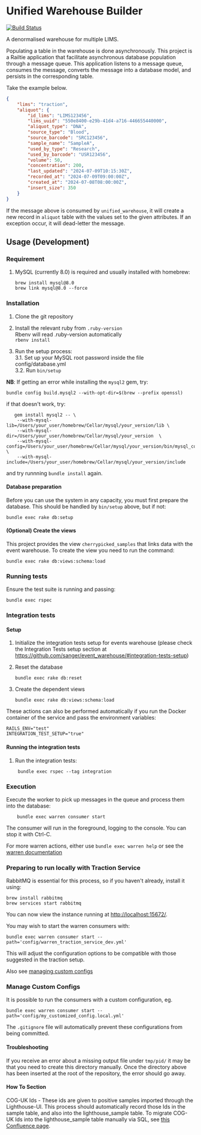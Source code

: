 # Unified Warehouse Builder

[![Build Status](https://travis-ci.org/sanger/unified_warehouse.svg?branch=develop)](https://travis-ci.org/sanger/unified_warehouse)

A denormalised warehouse for multiple LIMS.

Populating a table in the warehouse is done asynchronously. This project is a Railtie application that facilitate asynchronous database population through a message queue. This application listens to a message queue, consumes the message, converts the message into a database model, and persists in the corresponding table. 

Take the example below.

```json
{
    "lims": "traction",
    "aliquot": {
        "id_lims": "LIMS123456",
        "lims_uuid": "550e8400-e29b-41d4-a716-446655440000",
        "aliquot_type": "DNA",
        "source_type": "Blood",
        "source_barcode": "SRC123456",
        "sample_name": "SampleA",
        "used_by_type": "Research",
        "used_by_barcode": "USR123456",
        "volume": 50,
        "concentration": 200,
        "last_updated": "2024-07-09T10:15:30Z",
        "recorded_at": "2024-07-09T09:00:00Z",
        "created_at": "2024-07-08T08:00:00Z",
        "insert_size": 350
    }
}
```

If the message above is consumed by `unified_warehouse`, it will create a new record in `aliquot` table with the values set to the given attributes. If an exception occur, it will dead-letter the message.

## Usage (Development)

### Requirement

1. MySQL (currently 8.0) is required and usually installed with homebrew:

       brew install mysql@8.0
       brew link mysql@8.0 --force

### Installation

1. Clone the git repository
2. Install the relevant ruby from `.ruby-version`  
    Rbenv will read .ruby-version automatically   
   `rbenv install`

3. Run the setup process:  
    3.1. Set up your MySQL root password inside the file config/database.yml  
    3.2. Run `bin/setup ` 

**NB**: If getting an error while installing the `mysql2` gem, try:

    bundle config build.mysql2 --with-opt-dir=$(brew --prefix openssl)
    
if that doesn't work, try:

       gem install mysql2 -- \
        --with-mysql-lib=/Users/your_user/homebrew/Cellar/mysql/your_version/lib \
        --with-mysql-dir=/Users/your_user/homebrew/Cellar/mysql/your_version  \
        --with-mysql-config=/Users/your_user/homebrew/Cellar/mysql/your_version/bin/mysql_config \
        --with-mysql-include=/Users/your_user/homebrew/Cellar/mysql/your_version/include

and try runnning `bundle install` again.

#### Database preparation

Before you can use the system in any capacity, you must first prepare the database.
This should be handled by `bin/setup` above, but if not:

    bundle exec rake db:setup

#### (Optional) Create the views

This project provides the view `cherrypicked_samples` that links data with
the event warehouse. To create the view you need to run the command:

    bundle exec rake db:views:schema:load

### Running tests

Ensure the test suite is running and passing:

    bundle exec rspec

### Integration tests

#### Setup

1. Initialize the integration tests setup for events warehouse (please check the
   Integration Tests setup section at <https://github.com/sanger/event_warehouse/#integration-tests-setup>)

2. Reset the database

       bundle exec rake db:reset

3. Create the dependent views

       bundle exec rake db:views:schema:load

These actions can also be performed automatically if you run the Docker container of the service
and pass the environment variables:

    RAILS_ENV="test"
    INTEGRATION_TEST_SETUP="true"

#### Running the integration tests

1. Run the integration tests:

        bundle exec rspec --tag integration

### Execution

Execute the worker to pick up messages in the queue and process them into the
database:

        bundle exec warren consumer start

The consumer will run in the foreground, logging to the console. You can stop it with Ctrl-C.

For more warren actions, either use `bundle exec warren help` or see the
[warren documentation](https://rubydoc.info/gems/sanger_warren)

### Preparing to run locally with Traction Service

RabbitMQ is essential for this process, so if you haven't already, install it using:

    brew install rabbitmq
    brew services start rabbitmq

You can now view the instance running at [http://localhost:15672/](http://localhost:15672/).

You may wish to start the warren consumers with:

    bundle exec warren consumer start --path='config/warren_traction_service_dev.yml'

This will adjust the configuration options to be compatible with those suggested in the traction setup.

Also see [managing custom configs](#manage-custom-configs)

### Manage Custom Configs

It is possible to run the consumers with a custom configuration, eg.

    bundle exec warren consumer start --path='config/my_customized_config.local.yml'

The `.gitignore` file will automatically prevent these configurations from being committed.

#### Troubleshooting

If you receive an error about a missing output file under `tmp/pid/` it may be that you need to create this directory manually.
Once the directory above has been inserted at the root of the repository, the error should go away.

#### How To Section

COG-UK Ids - These ids are given to positive samples imported through the Lighthouse-UI. This process should automatically record those Ids in the sample table, and also into the lighthouse_sample table.
To migrate COG-UK Ids into the lighthouse_sample table manually via SQL, see [this Confluence page](https://ssg-confluence.internal.sanger.ac.uk/display/PSD/How+to+migrate+Cog+UK+IDs+into+the+lighthouse_sample+table).
